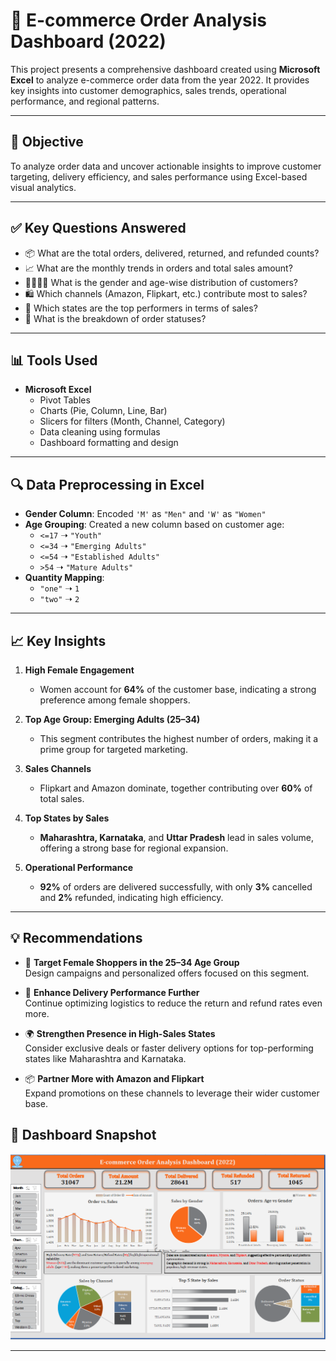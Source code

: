 # 🛒 E-commerce Order Analysis Dashboard (2022)

This project presents a comprehensive dashboard created using **Microsoft Excel** to analyze e-commerce order data from the year 2022. It provides key insights into customer demographics, sales trends, operational performance, and regional patterns.

---

## 📌 Objective

To analyze order data and uncover actionable insights to improve customer targeting, delivery efficiency, and sales performance using Excel-based visual analytics.

---

## ✅ Key Questions Answered

- 📦 What are the total orders, delivered, returned, and refunded counts?
- 📈 What are the monthly trends in orders and total sales amount?
- 👨‍👩‍👧‍👦 What is the gender and age-wise distribution of customers?
- 🛍️ Which channels (Amazon, Flipkart, etc.) contribute most to sales?
- 📍 Which states are the top performers in terms of sales?
- 🔁 What is the breakdown of order statuses?

---

## 📊 Tools Used

- **Microsoft Excel**
  - Pivot Tables
  - Charts (Pie, Column, Line, Bar)
  - Slicers for filters (Month, Channel, Category)
  - Data cleaning using formulas
  - Dashboard formatting and design

---

## 🔍 Data Preprocessing in Excel

- **Gender Column**: Encoded `'M'` as `"Men"` and `'W'` as `"Women"`  
- **Age Grouping**: Created a new column based on customer age:
  - `<=17` ➝ `"Youth"`
  - `<=34` ➝ `"Emerging Adults"`
  - `<=54` ➝ `"Established Adults"`
  - `>54` ➝ `"Mature Adults"`
- **Quantity Mapping**:
  - `"one"` ➝ `1`
  - `"two"` ➝ `2`

---

## 📈 Key Insights

1. **High Female Engagement**  
   - Women account for **64%** of the customer base, indicating a strong preference among female shoppers.

2. **Top Age Group: Emerging Adults (25–34)**  
   - This segment contributes the highest number of orders, making it a prime group for targeted marketing.

3. **Sales Channels**  
   - Flipkart and Amazon dominate, together contributing over **60%** of total sales.  

4. **Top States by Sales**  
   - **Maharashtra, Karnataka**, and **Uttar Pradesh** lead in sales volume, offering a strong base for regional expansion.

5. **Operational Performance**  
   - **92%** of orders are delivered successfully, with only **3%** cancelled and **2%** refunded, indicating high efficiency.

---

## 💡 Recommendations

- 🎯 **Target Female Shoppers in the 25–34 Age Group**  
  Design campaigns and personalized offers focused on this segment.

- 🚚 **Enhance Delivery Performance Further**  
  Continue optimizing logistics to reduce the return and refund rates even more.

- 🌍 **Strengthen Presence in High-Sales States**  
  Consider exclusive deals or faster delivery options for top-performing states like Maharashtra and Karnataka.

- 📦 **Partner More with Amazon and Flipkart**  
  Expand promotions on these channels to leverage their wider customer base.

## 📌 Dashboard Snapshot

![Dashboard](./sales.png)

---
